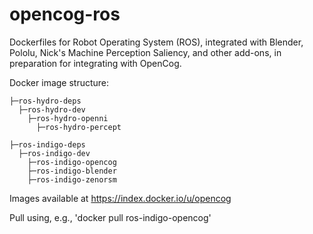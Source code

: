 opencog-ros
===========

Dockerfiles for Robot Operating System (ROS), integrated with Blender, Pololu,
Nick's Machine Perception Saliency, and other add-ons, in preparation for
integrating with OpenCog.

Docker image structure:

    ├─ros-hydro-deps
      ├─ros-hydro-dev
        ├─ros-hydro-openni
          ├─ros-hydro-percept

    ├─ros-indigo-deps
      ├─ros-indigo-dev
        ├─ros-indigo-opencog
        ├─ros-indigo-blender
        ├─ros-indigo-zenorsm

Images available at https://index.docker.io/u/opencog 

Pull using, e.g., 'docker pull ros-indigo-opencog'

